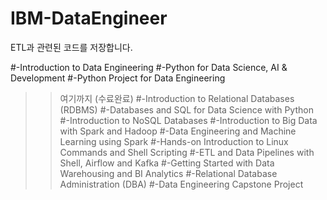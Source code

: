 # IBM-DataEngineer
ETL과 관련된 코드를 저장합니다.

#-Introduction to Data Engineering
#-Python for Data Science, AI & Development
#-Python Project for Data Engineering 
>>여기까지 (수료완료)
#-Introduction to Relational Databases (RDBMS)
#-Databases and SQL for Data Science with Python
#-Introduction to NoSQL Databases
#-Introduction to Big Data with Spark and Hadoop
#-Data Engineering and Machine Learning using Spark
#-Hands-on Introduction to Linux Commands and Shell Scripting
#-ETL and Data Pipelines with Shell, Airflow and Kafka
#-Getting Started with Data Warehousing and BI Analytics
#-Relational Database Administration (DBA)
#-Data Engineering Capstone Project

